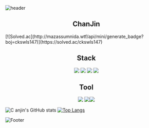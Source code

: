 ![header](https://capsule-render.vercel.app/api?type=slice&color=auto&height=200&section=header&text=Hello&desc=I'm%20Chanjin&fontSize=60&rotate=14&fontAlignY=25&fontAlign=75&descAlignY=43&descAlign=80&&animation=twinkling)


<h2 align="center">ChanJin</h2>
[![Solved.ac](http://mazassumnida.wtf/api/mini/generate_badge?boj=ckswls147)](https://solved.ac/ckswls147)
<h2 align = "center">Stack</h2>
<p align="center">
         <img src="https://img.shields.io/badge/Spring-6DB33F?style=flat&logo=Spring&logoColor=white">
         <img src="https://img.shields.io/badge/MySQL-4479A1?style=flat&logo=MySQL&logoColor=white"/>
         <img src="https://img.shields.io/badge/Thymeleaf-005F0F?style=flat&logo=Thymeleaf&logoColor=white"/>
         <img src="https://img.shields.io/badge/Django-092E20?style=flat&logo=Django&logoColor=white"/>
</p>
<h2 align = "center">Tool</h2>
<p align="center">
         <img src="https://img.shields.io/badge/Eclipse IDE-2C2255?style=flat&logo=Eclipse IDE&logoColor=white"/>
         <img src="https://img.shields.io/badge/IntelliJ IDEA-000000?style=flat&logo=IntelliJ IDEA&logoColor=white"/><img src="https://img.shields.io/badge/PyCharm-      000000?style=flat&logo=PyCharm&logoColor=white"/>
</p>

![C
anjin's GitHub stats](https://github-readme-stats.vercel.app/api?username=ckswls147&show_icons=true&theme=radical)
[![Top Langs](https://github-readme-stats.vercel.app/api/top-langs/?username=ckswls147)](https://github.com/ckswls147/github-readme-stats)


![Footer](https://capsule-render.vercel.app/api?type=waving&color=auto&height=200&section=footer)
